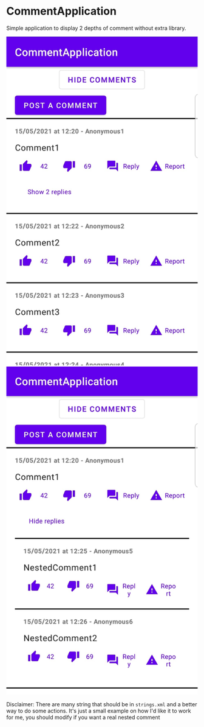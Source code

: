 # CommentApplication

Simple application to display 2 depths of comment without extra library.

![comment_1](github/comment_1.jpeg)
![comment_2](github/comment_2.jpeg)

Disclaimer: There are many string that should be in `strings.xml` and a better way to do some actions.
It's just a small example on how I'd like it to work for me, you should modify if you want a real nested comment